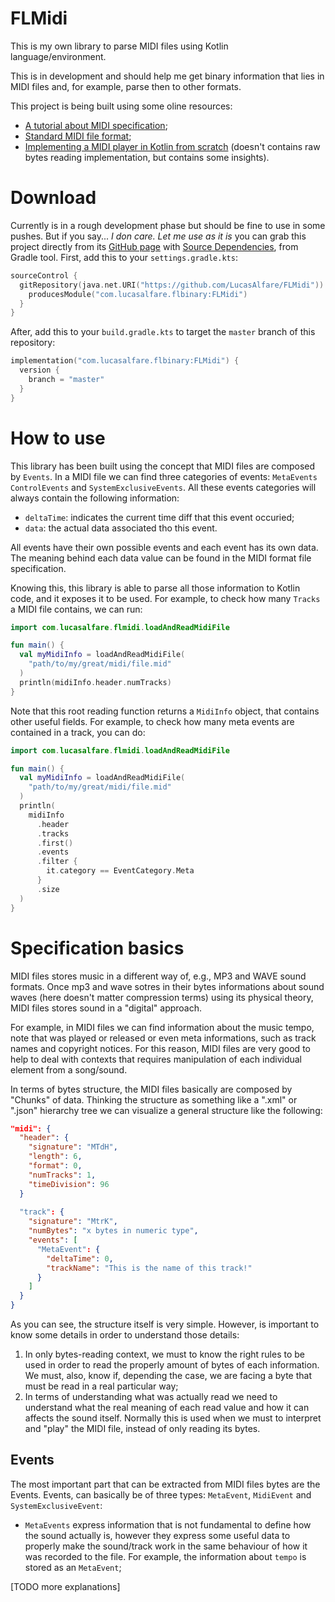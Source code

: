 # FLMidi

This is my own library to parse MIDI files using Kotlin language/environment.

This is in development and should help me get binary information that lies in MIDI files and, for example, parse then to other formats.

This project is being built using some oline resources:
- [A tutorial about MIDI specification](https://www.mobilefish.com/tutorials/midi/midi_quickguide_specification.html);
- [Standard MIDI file format](http://www.music.mcgill.ca/~ich/classes/mumt306/StandardMIDIfileformat.html);
- [Implementing a MIDI player in Kotlin from scratch](https://livecoding-recipes.github.io/midi/kotlin/tracker/2022/08/01/implementing-a-midi-tracker-in-kotlin.html) (doesn't contains raw bytes reading implementation, but contains some insights).

# Download

Currently is in a rough development phase but should be fine to use in some pushes. But if you say... _I don care. Let me use as it is_ you can grab this project directly from its [GitHub page](https://github.com/LucasAlfare/FLMidi) with [Source Dependencies](https://blog.gradle.org/introducing-source-dependencies), from Gradle tool. First, add this to your `settings.gradle.kts`:

```kotlin
sourceControl {
  gitRepository(java.net.URI("https://github.com/LucasAlfare/FLMidi")) {
    producesModule("com.lucasalfare.flbinary:FLMidi")
  }
}
```

After, add this to your `build.gradle.kts` to target the `master` branch of this repository:

```kotlin
implementation("com.lucasalfare.flbinary:FLMidi") {
  version {
    branch = "master"
  }
}
```

# How to use

This library has been built using the concept that MIDI files are composed by `Events`. In a MIDI file we can find three categories of events: `MetaEvents` `ControlEvents` and `SystemExclusiveEvents`. All these events categories will always contain the following information:

- `deltaTime`: indicates the current time diff that this event occuried;
- `data`: the actual data associated tho this event.

All events have their own possible events and each event has its own data. The meaning behind each data value can be found in the MIDI format file specification.

Knowing this, this library is able to parse all those information to Kotlin code, and it exposes it to be used. For example, to check how many `Tracks` a MIDI file contains, we can run:
```kotlin
import com.lucasalfare.flmidi.loadAndReadMidiFile

fun main() {
  val myMidiInfo = loadAndReadMidiFile(
    "path/to/my/great/midi/file.mid"
  )
  println(midiInfo.header.numTracks)
}
```

Note that this root reading function returns a `MidiInfo` object, that contains other useful fields. For example, to check how many meta events are contained in a track, you can do:

```kotlin
import com.lucasalfare.flmidi.loadAndReadMidiFile

fun main() {
  val myMidiInfo = loadAndReadMidiFile(
    "path/to/my/great/midi/file.mid"
  )
  println(
    midiInfo
      .header
      .tracks
      .first()
      .events
      .filter {
        it.category == EventCategory.Meta
      }
      .size
  )
}
```
# Specification basics

MIDI files stores music in a different way of, e.g., MP3 and WAVE sound formats. Once mp3 and wave sotres in their bytes informations about sound waves (here doesn't matter compression terms) using its physical theory, MIDI files stores sound in a "digital" approach.

For example, in MIDI files we can find information about the music tempo, note that was played or released or even meta informations, such as track names and copyright notices. For this reason, MIDI files are very good to help to deal with contexts that requires manipulation of each individual element from a song/sound.

In terms of bytes structure, the MIDI files basically are composed by "Chunks" of data. Thinking the structure as something like a ".xml" or ".json" hierarchy tree we can visualize a general structure like the following:

```json
"midi": {
  "header": {
    "signature": "MTdH",
    "length": 6,
    "format": 0,
    "numTracks": 1,
    "timeDivision": 96
  }
  
  "track": {
    "signature": "MtrK",
    "numBytes": "x bytes in numeric type",
    "events": [
      "MetaEvent": {
        "deltaTime": 0,
        "trackName": "This is the name of this track!"
      }
    ]
  }
}
```

As you can see, the structure itself is very simple. However, is important to know some details in order to understand those details:

1) In only bytes-reading context, we must to know the right rules to be used in order to read the properly amount of bytes of each information. We must, also, know if, depending the case, we are facing a byte that must be read in a real particular way;
2) In terms of understanding what was actually read we need to understand what the real meaning of each read value and how it can affects the sound itself. Normally this is used when we must to interpret and "play" the MIDI file, instead of only reading its bytes.

## Events

The most important part that can be extracted from MIDI files bytes are the Events. Events, can basically be of three types: `MetaEvent`, `MidiEvent` and `SystemExclusiveEvent`:
- `MetaEvents` express information that is not fundamental to define how the sound actually is, however they express some useful data to properly make the sound/track work in the same behaviour of how it was recorded to the file. For example, the information about `tempo` is stored as an `MetaEvent`;

 [TODO more explanations]
